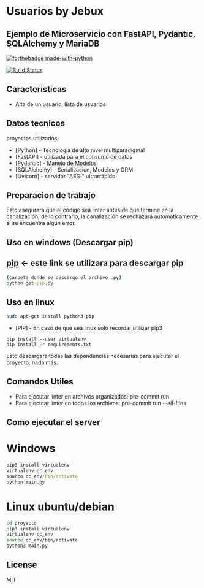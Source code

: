 # Usuarios by Jebux
## Ejemplo de Microservicio con FastAPI, Pydantic, SQLAlchemy y MariaDB

[![forthebadge made-with-python](http://ForTheBadge.com/images/badges/made-with-python.svg)](https://www.python.org/)

[![Build Status](https://img.shields.io/badge/build-develop-blue.svg)](https://shields.io/)


## Caracteristicas
- Alta de un usuario, lista de usuarios


## Datos tecnicos
proyectos utilizados:

- [Python] - Tecnologia de alto nivel multiparadigma!
- [FastAPI] - utilizada para el consumo de datos
- [Pydantic] - Manejo de Modelos
- [SQLAlchemy] - Serializacion, Modelos y ORM
- [Uvicorn] - servidor "ASGI" ultrarrápido.

## Preparacion de trabajo
Esto asegurará que el código sea linter antes de que termine en la canalización; de lo contrario, la canalización se rechazará automáticamente si se encuentra algún error.

## Uso en windows (Descargar pip)
## [pip](https://bootstrap.pypa.io/get-pip.py) <- este link se utilizara para descargar pip
```cmd
(carpeta donde se descargo el archivo .py)
python get-pip.py
```

## Uso en linux 
```sh
sudo apt-get install python3-pip
```

- [PIP] - En caso de que sea linux solo recordar utilizar pip3
```
pip install --user virtualenv
pip install -r requirements.txt
```
Esto descargará todas las dependencias necesarias para ejecutar el proyecto, nada más.

## Comandos Utiles
- Para ejecutar linter en archivos organizados: pre-commit run
- Para ejecutar linter en todos los archivos: pre-commit run --all-files

## Como ejecutar el server

# Windows 

```cmd
pip3 install virtualenv
virtualenv cc_env
source cc_env/bin/activate
python main.py
```

# Linux ubuntu/debian
```sh
cd proyecto
pip3 install virtualenv
virtualenv cc_env
source cc_env/bin/activate
python3 main.py
```

## License
MIT

